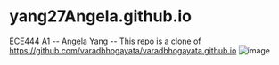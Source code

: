 # yang27Angela.github.io
ECE444 A1 --
Angela Yang --
This repo is a clone of https://github.com/varadbhogayata/varadbhogayata.github.io 
![image](https://github.com/user-attachments/assets/f0d17a39-ba88-4d46-9a52-cba7cdabef63)

